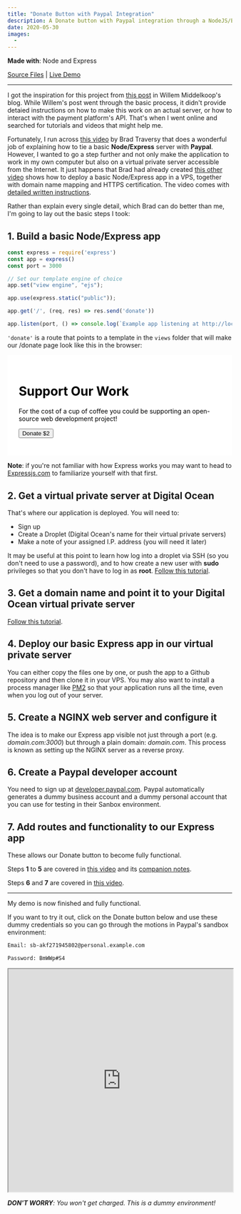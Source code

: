 ```yaml
---
title: "Donate Button with Paypal Integration"
description: A Donate button with Paypal integration through a NodeJS/Express server
date: 2020-05-30
images:
  - 
---
```


**Made with**: <i class="fab fa-node"></i> Node and Express

[Source Files](https://github.com/mariobox/donate-paypal) | [Live Demo](https://mariosanchezcarrion.com/donate)

<hr class="art" />

I got the inspiration for this project from [this post](https://willem.com/blog/2020-03-25_designing-and-implementing-a-micro-payment-system/) in Willem Middelkoop's blog. While Willem's post went through the basic process, it didn't provide detaied instructions on how to make this work on an actual server, or how to interact with the payment platform's API. That's when I went online and searched for tutorials and videos that might help me. 

Fortunately, I run across [this video](https://www.youtube.com/watch?v=7k03jobKGXM&t=1299s) by Brad Traversy that does a wonderful job of explaining how to tie a basic **Node/Express** server with **Paypal**. However, I wanted to go a step further and not only make the application to work in my own computer but also on a virtual private server accessible from the Internet. It just happens that Brad had already created [this other video](https://www.youtube.com/watch?v=oykl1Ih9pMg&t=370s) shows how to deploy a basic Node/Express app in a VPS, together with domain name mapping and HTTPS certification. The video comes with [detailed written instructions](https://gist.github.com/bradtraversy/cd90d1ed3c462fe3bddd11bf8953a896).

Rather than explain every single detail, which Brad can do better than me, I'm going to lay out the basic steps I took:

## 1. Build a basic Node/Express app

``` js
const express = require('express')
const app = express()
const port = 3000

// Set our template engine of choice
app.set("view engine", "ejs");

app.use(express.static("public"));

app.get('/', (req, res) => res.send('donate'))

app.listen(port, () => console.log(`Example app listening at http://localhost:${port}`))
```

`'donate'` is a route that points to a template in the `views` folder that will make our /donate page look like this in the browser:

<div style="background-color: #FFF; color:#000; padding: 5%;">
<h1>Support Our Work</a></h1>
    <p>For the cost of a cup of coffee you could be supporting an open-source web development project!</p>
    <form>
    <input type="submit" value="Donate $2"> 
    </form>
</div>

**Note**: if you're not familiar with how Express works you may want to head to [Expressjs.com](https://expressjs.com) to familiarize yourself with that first.

## 2. Get a virtual private server at Digital Ocean

That's where our application is deployed. You will need to:

* Sign up
* Create a Droplet (Digital Ocean's name for their virtual private servers)
* Make a note of your assigned I.P. address (you will need it later)

It may be useful at this point to learn how log into a droplet via SSH (so you don't need to use a password), and to how create a new user with **sudo** privileges so that you don't have to log in as **root**. [Follow this tutorial](https://www.digitalocean.com/community/tutorials/initial-server-setup-with-ubuntu-18-04).

## 3. Get a domain name and point it to your Digital Ocean virtual private server

[Follow this tutorial](https://www.digitalocean.com/community/tutorials/how-to-point-to-digitalocean-nameservers-from-common-domain-registrars).

## 4. Deploy our basic Express app in our virtual private server

You can either copy the files one by one, or push the app to a Github repository and then clone it in your VPS. You may also want to install a process manager like [PM2](https://pm2.keymetrics.io/) so that your application runs all the time, even when you log out of your server.

## 5. Create a NGINX web server and configure it

The idea is to make our Express app visible not just through a port (e.g. *domain.com:3000*) but through a plain domain: *domain.com*. This process is known as setting up the NGINX server as a reverse proxy.

## 6. Create a Paypal developer account 

You need to sign up at [developer.paypal.com](https://developer.paypal.com). Paypal automatically generates a dummy business account and a dummy personal account that you can use for testing in their Sanbox environment.

## 7. Add routes and functionality to our Express app

These allows our Donate button to become fully functional.

Steps **1** to **5** are covered in [this video](https://www.youtube.com/watch?v=oykl1Ih9pMg&t=370s) and its [companion notes](https://gist.github.com/bradtraversy/cd90d1ed3c462fe3bddd11bf8953a896).

Steps **6** and **7** are covered in [this video](https://www.youtube.com/watch?v=7k03jobKGXM&t=1299s).

<hr class="art" />

My demo is now finished and fully functional. 

If you want to try it out, click on the Donate button below and use these dummy credentials so you can go through the motions in Paypal's sandbox environment:

``` html
Email: sb-akf271945802@personal.example.com

Password: BmWWp#S4
```

<iframe src="https://mariosanchezcarrion.com/donate" width="100%" height="500px"></iframe>

<p class="small"><em><strong>DON'T WORRY</strong>: You won't get charged. This is a dummy environment!</em></p>





















